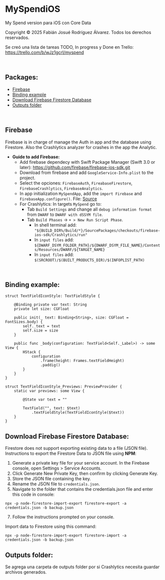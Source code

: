 # MySpendiOS
My Spend version para iOS con Core Data

Copyright © 2025 Fabián Josué Rodríguez Álvarez. Todos los derechos reservados.

Se creó una lista de tareas TODO, In progress y Done en Trello: https://trello.com/b/wJz1gcrI/myspend

<p>&nbsp;</p>


## Packages:

- [Firebase](#firebase)
- [Binding example](#binding-example)
- [Download Firebase Firestore Database](#download-firebase-firestore-database)
- [Outputs folder](#outputs-folder)

<p>&nbsp;</p>


## Firebase

Firebase is in charge of manage the Auth in app and the database using Firestore. Also the Crashlytics analyzer for crashes in the app the Analytic.

- **Guide to add Firebase:**
    * Add firebase dependecy with Swift Package Manager (Swift 3.0 or later): https://github.com/firebase/firebase-ios-sdk.git
    * Download from firebase and add `GoogleService-Info.plist` to the project.
    * Select the opciones: `FirebaseAuth`, `FireabaseFirestore`, `FirebaseCrashlytics`, `FirebaseAnalytics`.
    * In app initialization `MySpendApp`, add the `import Firebase` and `FirebaseApp.configure()`. File: [Source](https://github.com/fabianjra/MySpendiOS/blob/main/MySpend/MySpend/MySpendApp.swift)
    * For Crashlytics: In targets `MySpend` go to:
        - Tab `Build Settings` and change all `debug information format` from `DWARF` to `DWARF with dSSYM file`.
        - Tab `Build Phases` -> `+ > New Run Script Phase`.
            * In shell terminal add: `"${BUILD_DIR%/Build/*}/SourcePackages/checkouts/firebase-ios-sdk/Crashlytics/run"`
            * In `input files` add: `${DWARF_DSYM_FOLDER_PATH}/${DWARF_DSYM_FILE_NAME}/Contents/Resources/DWARF/${TARGET_NAME}`
            * In `input files` add: `$(SRCROOT)/$(BUILT_PRODUCTS_DIR)/$(INFOPLIST_PATH)`


<p>&nbsp;</p>


## Binding example:

```
struct TextFieldIconStyle: TextFieldStyle {
    
    @Binding private var text: String
    private let size: CGFloat
    
    public init(_ text: Binding<String>, size: CGFloat = FontSizes.body) {
        self._text = text
        self.size = size
    }
    
    public func _body(configuration: TextField<Self._Label>) -> some View {
        HStack {
            configuration
                .frame(height: Frames.textFieldHeight)
                .paddig()
        }
    }
}

struct TextFieldIconStyle_Previews: PreviewProvider {
    static var previews: some View {
        
        @State var text = ""

        TextField("", text: $text)
            .textFieldStyle(TextFieldIconStyle($text))
    }
}

```

## Download Firebase Firestore Database:

Firestore does not support exporting existing data to a file (JSON file).
Instructions to export the Firestore Data to JSON file using **NPM**:

1. Generate a private key file for your service account. In the Firebase console, open Settings > Service Accounts.
2. Click Generate New Private Key, then confirm by clicking Generate Key.
3. Store the JSON file containing the key.
4. Rename the JSON file to `credentials.json`.
5. Navigate to the folder that contains the credentials.json file and enter this code in console:
```
npx -p node-firestore-import-export firestore-export -a credentials.json -b backup.json
```
7. Follow the instructions prompted on your console.

Import data to Firestore using this command:
```
npx -p node-firestore-import-export firestore-import -a credentials.json -b backup.json
```

## Outputs folder:

Se agrega una carpeta de outputs folder por si Crashlytics necesita guardar archivos generados.

